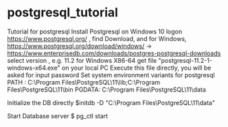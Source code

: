 # postgresql_tutorial
Tutorial for postgresql
Install Postgresql on Windows 10
logon https://www.postgresql.org/ , 
find Download, and for Windows, 
https://www.postgresql.org/download/windows/ -> https://www.enterprisedb.com/downloads/postgres-postgresql-downloads
select version , e.g. 11.2 for Windows X86-64
get file "postgresql-11.2-1-windows-x64.exe" on your local PC
Execute this file directly, you will be asked for input password
Set system environment variants for postgresql
PATH : C:\Program Files\PostgreSQL\11\lib;C:\Program Files\PostgreSQL\11\bin
PGDATA: C:\Program Files\PostgreSQL\11\data

Initialize the DB directly
$initdb -D "C:\Program Files\PostgreSQL\11\data"

Start Database server
$ pg_ctl start


